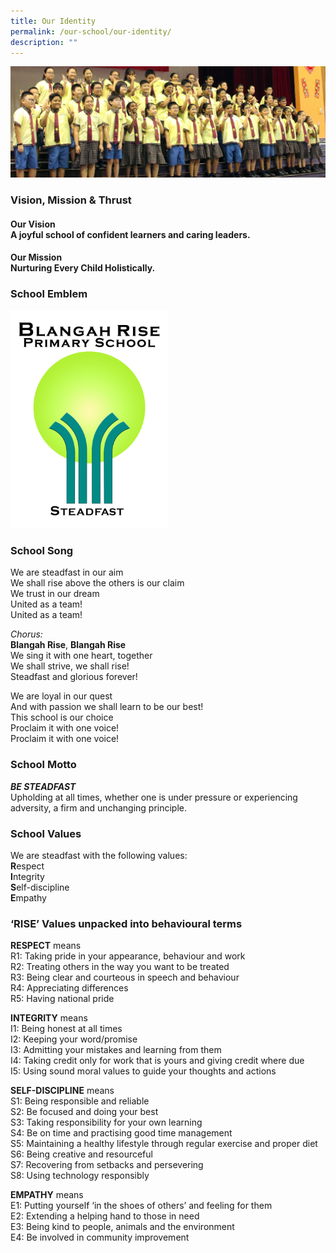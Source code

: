 ```yaml
---
title: Our Identity
permalink: /our-school/our-identity/
description: ""
---
```

<img src="/images/banner_Our-Identity.jpeg">
<h3><strong>Vision, Mission &amp; Thrust</strong></h3>
<h4><strong>Our Vision</strong><br />A joyful school of&nbsp;confident learners and caring leaders.</h4>
<h4><strong>Our Mission</strong><br />Nurturing Every Child Holistically.</h4>
<h3><strong>School Emblem</strong></h3>
<img src="/images/BRPS-logo-2019-Final_png-740x1024.png" 
     style="width:50%">
<h3><strong>School Song</strong></h3>
<p>We are steadfast in our aim<br />We shall rise above the others is our claim<br />We trust in our dream<br />United as a team!<br />United as a team!</p>
<p><em>Chorus:</em><br /><strong>Blangah Rise</strong>,&nbsp;<strong>Blangah Rise</strong><br />We sing it with one heart, together<br />We shall strive, we shall rise!<br />Steadfast and glorious forever!</p>
<p>We are loyal in our quest<br />And with passion we shall learn to be our best!<br />This school is our choice<br />Proclaim it with one voice!<br />Proclaim it with one voice!</p>
<h3><strong>School Motto</strong></h3>
<p><strong><em>BE STEADFAST<br /></em></strong>Upholding at all times, whether one is under pressure or experiencing adversity, a firm and unchanging principle.</p>
<h3><strong>School Values</strong></h3>
<p>We are steadfast with the following values:<br /><strong>R</strong>espect<br /><strong>I</strong>ntegrity<br /><strong>S</strong>elf-discipline<br /><strong>E</strong>mpathy</p>
<h3><strong>&lsquo;RISE&rsquo; Values unpacked into behavioural terms</strong></h3>
<p><strong>RESPECT</strong>&nbsp;means<br />R1: Taking pride in your appearance, behaviour and work<br />R2: Treating others in the way you want to be treated<br />R3: Being clear and courteous in speech and behaviour<br />R4: Appreciating differences<br />R5: Having national pride</p>
<p><strong>INTEGRITY</strong>&nbsp;means<br />I1: Being honest at all times<br />I2: Keeping your word/promise<br />I3: Admitting your mistakes and learning from them<br />I4: Taking credit only for work that is yours and giving credit where due<br />I5: Using sound moral values to guide your thoughts and actions</p>
<p><strong>SELF-DISCIPLINE</strong>&nbsp;means<br />S1: Being responsible and reliable<br />S2: Be focused and doing your best<br />S3: Taking responsibility for your own learning<br />S4: Be on time and practising good time management<br />S5: Maintaining a healthy lifestyle through regular exercise and proper diet<br />S6: Being creative and resourceful<br />S7: Recovering from setbacks and persevering<br />S8: Using technology responsibly</p>
<p><strong>EMPATHY</strong>&nbsp;means<br />E1: Putting yourself &lsquo;in the shoes of others&rsquo; and feeling for them<br />E2: Extending a helping hand to those in need<br />E3: Being kind to people, animals and the environment<br />E4: Be involved in community improvement</p>